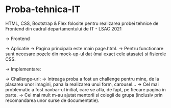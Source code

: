 # Proba-tehnica-IT
HTML, CSS, Bootstrap & Flex folosite pentru realizarea probei tehnice de Frontend din cadrul departamentului de IT - LSAC 2021

-> Frontend

-> Aplicatie
  -> Pagina principala este main page.html.
  -> Pentru functionare sunt necesare pozele din mock-up-ul dat (mai exact cele atasate) si fisierele CSS.

-> Implementare:
  
-> Challenge-uri:
  -> Intreaga proba a fost un challenge pentru mine, de la plasarea unor imagini, pana la realizarea unui form, carousel...
  -> Cel mai problematic a fost navbar-ul initial, care se afla, de fapt, pe fiecare pagina in parte.
  -> Cel mai mult m-au ajutat mentorii si colegii de grupa (inclusiv prin recomandarea unor surse de documentatie).

